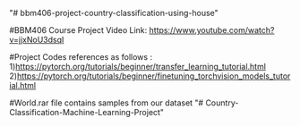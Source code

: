 "# bbm406-project-country-classification-using-house" 

#BBM406 Course Project Video Link: https://www.youtube.com/watch?v=jjxNoU3dsqI

#Project Codes references as follows : 
1)https://pytorch.org/tutorials/beginner/transfer_learning_tutorial.html
2)https://pytorch.org/tutorials/beginner/finetuning_torchvision_models_tutorial.html

#World.rar file contains samples from our dataset 
"# Country-Classification-Machine-Learning-Project" 
